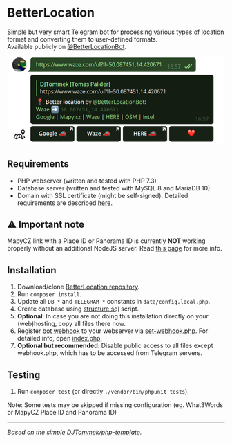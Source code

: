 # BetterLocation

Simple but very smart Telegram bot for processing various types of location format and converting them to user-defined formats.<br>
Available publicly on [@BetterLocationBot](https://t.me/BetterLocationBot).

![@BetterLocationBot example](asset/better-location-bot-example.png "@BetterLocationBot example")

## Requirements
- PHP webserver (written and tested with PHP 7.3)
- Database server (written and tested with MySQL 8 and MariaDB 10)
- Domain with SSL certificate (might be self-signed). Detailed requirements are described [here](https://core.telegram.org/bots/webhooks).

## ⚠ Important note
MapyCZ link with a Place ID or Panorama ID is currently **NOT** working properly without an additional NodeJS server. Read [this page](src/nodejs/README.md) for more info.  


## Installation
1. Download/clone [BetterLocation repository](https://github.com/DJTommek/better-location).
1. Run `composer install`.
1. Update all `DB_*` and `TELEGRAM_*` constants in `data/config.local.php`.
1. Create database using [structure.sql](asset/sql/structure.sql) script.
1. **Optional**: In case you are not doing this installation directly on your (web)hosting, copy all files there now.
1. Register [bot webhook](https://core.telegram.org/bots/api#setwebhook) to your webserver via [set-webhook.php](./set-webhook.php). For detailed info, open [index.php](./index.php).
1. **Optional but recommended**: Disable public access to all files except webhook.php, which has to be accessed from Telegram servers.

## Testing
1. Run `composer test` (or directly `./vendor/bin/phpunit tests`).

Note: Some tests may be skipped if missing configuration (eg. What3Words or MapyCZ Place ID and Panorama ID)

---
*Based on the simple [DJTommek/php-template](https://github.com/DJTommek/php-template).*
